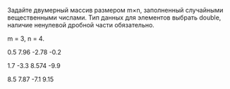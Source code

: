 Задайте двумерный массив размером m×n, заполненный случайными вещественными числами. Тип данных для элементов выбрать double, наличие ненулевой дробной части обязательно.

m = 3, n = 4.

0.5 7.96 -2.78 -0.2

1.7 -3.3 8.574 -9.9

8.5 7.87 -7.1 9.15